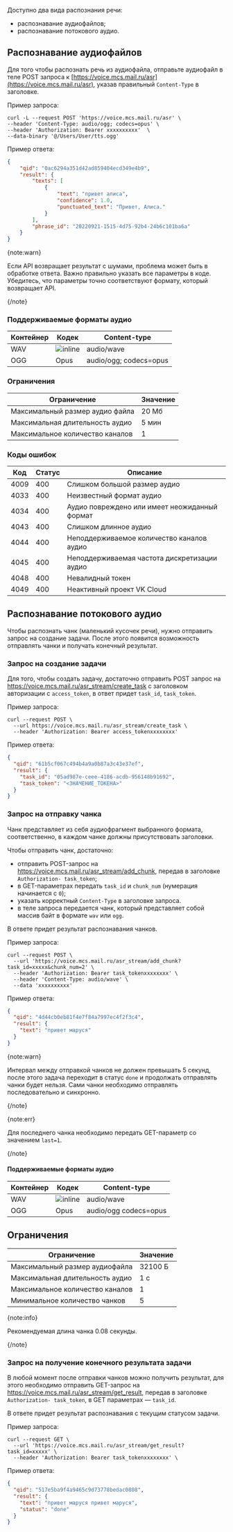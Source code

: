 Доступно два вида распознания речи:

- распознавание аудиофайлов;
- распознавание потокового аудио.

## Распознавание аудиофайлов

Для того чтобы распознать речь из аудиофайла, отправьте аудиофайл в теле POST запроса к [https://voice.mcs.mail.ru/asr](https://voice.mcs.mail.ru/asr), указав правильный `Content-Type` в заголовке.

Пример запроса:

```console
curl -L --request POST 'https://voice.mcs.mail.ru/asr' \
--header 'Content-Type: audio/ogg; codecs=opus' \
--header 'Authorization: Bearer xxxxxxxxxx'  \
--data-binary '@/Users/User/tts.ogg'
```

Пример ответа:

```json
{
	"qid": "0ac6294a351d42ad859404ecd349e4b9",
	"result": {
		"texts": [
			{
				"text": "привет алиса",
				"confidence": 1.0,
				"punctuated_text": "Привет, Алиса."
			}
		],
		"phrase_id": "20220921-1515-4d75-92b4-24b6c101ba6a"
	}
}
```
{note:warn}

Если API возвращает результат с шумами, проблема может быть в обработке ответа. Важно правильно указать все параметры в коде. Убедитесь, что параметры точно соответствуют формату, который возвращает API.

{/note}


### Поддерживаемые форматы аудио

| Контейнер | Кодек | Content-type           |
| --------- | ----- | ---------------------- |
| WAV       | ![](/en/assets/no.svg "inline")     | audio/wave             |
| OGG       | Opus  | audio/ogg; codecs=opus |

### Ограничения

| Ограничение                     | Значение |
| ------------------------------- | -------- |
| Максимальный размер аудио файла | 20 Мб    |
| Максимальная длительность аудио | 5 мин    |
| Максимальное количество каналов | 1        |

### Коды ошибок

| Код  | Статус | Описание                                      |
| ---- | ------ | --------------------------------------------- |
| 4009 | 400    | Слишком большой размер аудио                  |
| 4033 | 400    | Неизвестный формат аудио                      |
| 4034 | 400    | Аудио повреждено или имеет неожиданный формат |
| 4043 | 400    | Слишком длинное аудио                         |
| 4044 | 400    | Неподдерживаемое количество каналов аудио     |
| 4045 | 400    | Неподдерживаемая частота дискретизации аудио  |
| 4048 | 400    | Невалидный токен                              |
| 4049 | 400    | Неактивный проект VK Cloud                       |

## Распознавание потокового аудио

Чтобы распознать чанк (маленький кусочек речи), нужно отправить запрос на создание задачи. После этого появится возможность отправлять чанки и получать конечный результат.

### Запрос на создание задачи

Для того, чтобы создать задачу, достаточно отправить POST запрос на https://voice.mcs.mail.ru/asr_stream/create_task с заголовком авторизации с `access_token`, в ответ придет `task_id`, `task_token`.

Пример запроса:

```console
curl --request POST \
  --url https://voice.mcs.mail.ru/asr_stream/create_task \
  --header 'Authorization: Bearer access_tokenxxxxxxxx'
```

Пример ответа:

```json
{
  "qid": "61b5cf067c494b4a9a0b87a3c43e37ef",
  "result": {
    "task_id": "05ad987e-ceee-4186-acdb-956148b91692",
    "task_token": "<ЗНАЧЕНИЕ_ТОКЕНА>"
  }
}
```

### Запрос на отправку чанка

Чанк представляет из себя аудиофрагмент выбранного формата, соответственно, в каждом чанке должны присутствовать заголовки.

Чтобы отправить чанк, достаточно:

- отправить POST-запрос на https://voice.mcs.mail.ru/asr_stream/add_chunk, передав в заголовке `Authorization- task_token`;
- в GET-параметрах передать `task_id` и `chunk_num` (нумерация начинается с `0`);
- указать корректный `Content-Type` в заголовке запроса.
- в теле запроса передается чанк, который представляет собой массив байт в формате `wav` или `ogg`.

В ответе придет результат распознавания чанков.

Пример запроса:

```console
curl --request POST \
  --url 'https://voice.mcs.mail.ru/asr_stream/add_chunk?task_id=xxxxx&chunk_num=2' \
  --header 'Authorization: Bearer task_tokenxxxxxxxx' \
  --header 'Content-Type: audio/wave' \
  --data 'xxxxxxxxxx'
```

Пример ответа:

```json
{
  "qid": "4d44cb0eb81f4e7f84a7997ec4f2f3c4",
  "result": {
    "text": "привет маруся"
  }
}
```

{note:warn}

Интервал между отправкой чанков не должен превышать 5 секунд, после этого задача переходит в статус `done` и продолжать отправлять чанки будет нельзя. Сами чанки необходимо отправлять последовательно и синхронно.

{/note}

{note:err}

Для последнего чанка необходимо передать GET-параметр со значением `last=1`.

{/note}

#### Поддерживаемые форматы аудио

| Контейнер | Кодек | Content-type          |
| --------- | ----- | --------------------- |
| WAV       | ![](/en/assets/no.svg "inline")     | audio/wave            |
| OGG       | Opus  | audio/ogg codecs=opus |

## Ограничения

| Ограничение                     | Значение |
| ------------------------------- | -------- |
| Максимальный размер аудиофайла  | 32100 Б  |
| Максимальная длительность аудио | 1 с      |
| Максимальное количество каналов | 1        |
| Минимальное количество чанков   | 5        |

{note:info}

Рекомендуемая длина чанка 0.08 секунды.

{/note}

### Запрос на получение конечного результата задачи

В любой момент после отправки чанков можно получить результат, для этого необходимо отправить GET-запрос на https://voice.mcs.mail.ru/asr_stream/get_result, передав в заголовке `Authorization- task_token`, в GET параметрах — `task_id`.

В ответе придет результат распознавания с текущим статусом задачи.

Пример запроса:

```console
curl --request GET \
  --url 'https://voice.mcs.mail.ru/asr_stream/get_result?task_id=xxxxx' \
  --header 'Authorization: Bearer task_tokenxxxxxxxx' \
```

Пример ответа:

```json
{
  "qid": "517e5ba9f4a9465c9d73778bedac0808",
  "result": {
    "text": "привет маруся привет маруся",
    "status": "done"
  }
}
```
